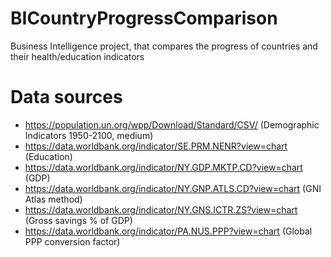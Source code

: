 # BICountryProgressComparison
Business Intelligence project, that compares the progress of countries and their health/education indicators

# Data sources
- https://population.un.org/wpp/Download/Standard/CSV/ (Demographic Indicators 1950-2100, medium)
- https://data.worldbank.org/indicator/SE.PRM.NENR?view=chart (Education)
- https://data.worldbank.org/indicator/NY.GDP.MKTP.CD?view=chart (GDP)
- https://data.worldbank.org/indicator/NY.GNP.ATLS.CD?view=chart (GNI Atlas method)
- https://data.worldbank.org/indicator/NY.GNS.ICTR.ZS?view=chart (Gross savings % of GDP)
- https://data.worldbank.org/indicator/PA.NUS.PPP?view=chart (Global PPP conversion factor)
